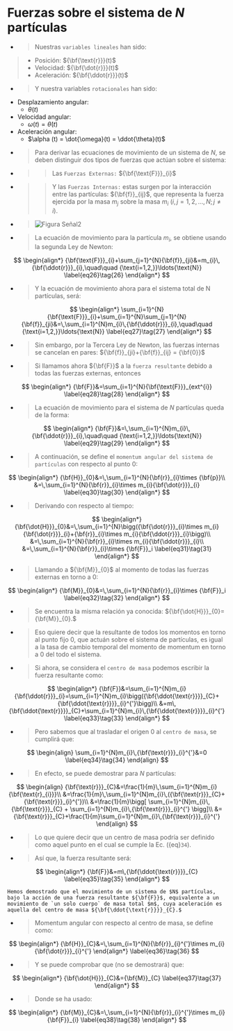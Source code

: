 # Fuerzas sobre el sistema de $N$ partículas

+ > Nuestras `variables lineales` han sido:

> * Posición: ${\bf{\text{r}}}(t)$
> * Velocidad: ${\bf{\dot{r}}}(t)$
> * Aceleración: ${\bf{\ddot{r}}}(t)$

+ > Y nuestra variables `rotacionales` han sido:

* Desplazamiento angular:
    + $\theta (t)$
* Velocidad angular:
    + $\omega (t) = \dot{\theta} (t)$
* Aceleración angular:    
    + $\alpha (t) = \dot{\omega}(t) = \ddot{\theta}(t)$

+ > Para derivar las ecuaciones de movimiento de un sistema de $N$, se deben distinguir dos tipos de fuerzas que actúan sobre el sistema:

+ >> Las `Fuerzas Externas:` ${\bf{\text{F}}}_{i}$
+ >> Y las `Fuerzas Internas:` estas surgen por la interacción entre las partículas: ${\bf{f}}_{ij}$, que representa la fuerza ejercida por la masa $m_j$ sobre la masa $m_i$ ($i,j=1,2,\ldots, N; j\ne i$). 

+ > ![Figura Señal2](fext_int.png)

+ > La ecuación de movimiento para la partícula $m_i$, se obtiene usando la segunda Ley de Newton:

$$
\begin{align*}
{\bf{\text{F}}}_{i}+\sum_{j=1}^{N}{\bf{f}}_{ji}&=m_{i}\,{\bf{\ddot{r}}}_{i},\quad\quad {\text{i=1,2,}}\ldots{\text{N}} 
\label{eq26}\tag{26}
\end{align*}
$$

+ > Y la ecuación de movimiento ahora para el sistema total de N partículas, será:

$$
\begin{align*}
\sum_{i=1}^{N}{\bf{\text{F}}}_{i}+\sum_{i=1}^{N}\sum_{j=1}^{N}{\bf{f}}_{ji}&=\,\sum_{i=1}^{N}m_{i}\,{\bf{\ddot{r}}}_{i},\quad\quad {\text{i=1,2,}}\ldots{\text{N}}
\label{eq27}\tag{27}
\end{align*}
$$

+ > Sin embargo, por la Tercera Ley de Newton, las fuerzas internas se cancelan en pares: ${\bf{f}}_{ji}+{\bf{f}}_{ij} = {\bf{0}}$

+ > Si llamamos ahora ${\bf{F}}$ a la `fuerza resultante` debido a todas las fuerzas externas, entonces

$$
\begin{align*}
{\bf{F}}&=\sum_{i=1}^{N}{\bf{\text{F}}}_{ext^{i}} 
\label{eq28}\tag{28}
\end{align*}
$$

+ > La ecuación de movimiento para el sistema de $N$ partículas queda de la forma:

$$
\begin{align*}
{\bf{F}}&=\,\sum_{i=1}^{N}m_{i}\,{\bf{\ddot{r}}}_{i},\quad\quad {\text{i=1,2,}}\ldots{\text{N}}
\label{eq29}\tag{29}
\end{align*}
$$

+ > A continuación, se define el `momentum angular del sistema de partículas` con respecto al punto $0$:

$$
\begin{align*}
{\bf{H}}_{0}&=\,\sum_{i=1}^{N}{\bf{r}}_{i}\times {\bf{p}}\\
&=\,\sum_{i=1}^{N}{\bf{r}}_{i}\times m_{i}{\bf{\dot{r}}}_{i}
\label{eq30}\tag{30}
\end{align*}
$$

+ > Derivando con respecto al tiempo:

$$
\begin{align*}
{\bf{\dot{H}}}_{0}&=\,\sum_{i=1}^{N}\bigg({\bf{\dot{r}}}_{i}\times m_{i}{\bf{\dot{r}}}_{i}+{\bf{r}}_{i}\times m_{i}{\bf{\ddot{r}}}_{i}\bigg)\\
&=\,\sum_{i=1}^{N}{\bf{r}}_{i}\times m_{i}{\bf{\ddot{r}}}_{i}\\
&=\,\sum_{i=1}^{N}{\bf{r}}_{i}\times {\bf{F}}_i
\label{eq31}\tag{31}
\end{align*}
$$

+ > Llamando a ${\bf{M}}_{0}$ al momento de todas las fuerzas externas en torno a $0$:

$$
\begin{align*}
{\bf{M}}_{0}&=\,\sum_{i=1}^{N}{\bf{r}}_{i}\times {\bf{F}}_i
\label{eq32}\tag{32}
\end{align*}
$$

+ > Se encuentra la misma relación ya conocida: ${\bf{\dot{H}}}_{0}={\bf{M}}_{0}.$

+ > Eso quiere decir que la resultante de todos los momentos en torno al punto fijo $0$, que actuán sobre el sistema de partículas, es igual a la tasa de cambio temporal del momento de momentum en torno a $0$ del todo el sistema.  

+ > Si ahora, se considera el `centro de masa` podemos escribir la fuerza resultante como:

$$
\begin{align*}
{\bf{F}}&=\sum_{i=1}^{N}m_{i}{\bf{\ddot{r}}}_{i}=\sum_{i=1}^{N}m_{i}\bigg({\bf{\ddot{\text{r}}}}_{C}+{\bf{\ddot{\text{r}}}}_{i}^{'}\bigg)\\
&=m\,{\bf{\ddot{\text{r}}}}_{C}+\sum_{i=1}^{N}m_{i}\,{\bf{\ddot{\text{r}}}}_{i}^{'}
\label{eq33}\tag{33}
\end{align*}
$$

+ > Pero sabemos que al trasladar el origen $0$ al `centro de masa`, se cumplirá que:

$$
\begin{align}
\sum_{i=1}^{N}m_{i}\,{\bf{\text{r}}}_{i}^{'}&=0
\label{eq34}\tag{34}
\end{align}
$$

+ > En efecto, se puede demostrar para $N$ partículas:

$$
\begin{align}
{\bf{\text{r}}}_{C}&=\frac{1}{m}\,\sum_{i=1}^{N}m_{i}{\bf{\text{r}_{i}}}\\
&=\frac{1}{m}\,\sum_{i=1}^{N}m_{i}\,({\bf{\text{r}}}_{C}+{\bf{\text{r}}}_{i}^{'})\\
&=\frac{1}{m}\bigg[ \sum_{i=1}^{N}m_{i}\,{\bf{\text{r}}}_{C} + \sum_{i=1}^{N}m_{i}\,{\bf{\text{r}}}_{i}^{'} \bigg]\\
&= {\bf{\text{r}}}_{C}+\frac{1}{m}\sum_{i=1}^{N}m_{i}\,{\bf{\text{r}}}_{i}^{'}
\end{align}
$$

+ > Lo que quiere decir que un centro de masa podría ser definido como aquel punto en el cual se cumple la Ec. ({eq}`34`).

+ > Así que, la fuerza resultante será:

$$
\begin{align*}
{\bf{F}}&=m\,{\bf{\ddot{\text{r}}}}_{C}
\label{eq35}\tag{35}
\end{align*}
$$

```{note}
Hemos demostrado que el movimiento de un sistema de $N$ partículas, bajo la acción de una fuerza resultante ${\bf{F}}$, equivalente a un movimiento de `un solo cuerpo` de masa total $m$, cuya aceleración es aquella del centro de masa ${\bf{\ddot{\text{r}}}}_{C}.$
```

+ > Momentum angular con respecto al centro de masa, se define como:

$$
\begin{align*}
{\bf{H}}_{C}&=\,\sum_{i=1}^{N}{\bf{r}}_{i}^{'}\times m_{i}{\bf{\dot{r}}}_{i}^{'}
\end{align*}
\label{eq36}\tag{36}
$$

+ > Y se puede comprobar que (no se demostrará) que:

$$
\begin{align*}
{\bf{\dot{H}}}_{C}&={\bf{M}}_{C}
\label{eq37}\tag{37}
\end{align*}
$$

+ > Donde se ha usado:

$$
\begin{align*}
{\bf{M}}_{C}&=\,\sum_{i=1}^{N}{\bf{r}}_{i}^{'}\times m_{i}{\bf{F}}_{i}
\label{eq38}\tag{38}
\end{align*}
$$
<!---

$$
\begin{align*}
{\bf{\text{F}}}_{i}+\sum_{j=1}^{N}{\bf{f}}_{ji}&=m_{i}\,{\bf{\ddot{r}}}_{i},\quad\quad {\text{i=1,2,}}\ldots{\text{N}} 
\label{eq27}\tag{27}
\end{align*}
$$

+ > Las `Leyes de Newton` se formularon para analizar la dinámica de una sola partícula. Sin embargo, en vibraciones el interés es comprender cuerpos flexibles y que además, ellos pueden oscilar.

+ > `Sistema de partículas`: Vamos a considerar un sistema que consta de $N$ partículas. 

+ > ![Figura Señal2](n_particulas.png)

```{note}
Sistema de $N$ partículas donde la partícula $i$-ésima tiene masa $m_i$.
```

+ > Como se observa en la figura, resulta casi imposible describir con claridad cómo se mueve cada una de las partículas.

```{note}
Entonces para dicho sistema, ¿cómo podemos aplicar nuestro conocimiento acerca de fuerzas, momentos, energía cinética y potencial, y cantidades que se conservan?.
```

+ > `Centro de Masa:` Se dice que cuando el movimiento de un cuerpo flexible implica no sólo `traslación`, sino también `rotación`, o `vibración`, o todas simultáneamente, se debe modelar al cuerpo como si fuese un `sistema de partículas`.

+ > A pesar de lo complejo que pueda resultar todo ese movimiento del sistema, existe un único punto, llamado `Centro de Masa` ($C$), cuyo movimiento de traslación es una característica del sistema como un todo.

+ > Supongamos que tenemos un sistema de solamente dos partículas: $m_1$ y $m_2$ que se mueven en el espacio, con coordenadas $(x_1, y_1, z_1 )$, y $(x_2, y_2, z_2)$. 

+ > Definamos sus vectores de posición como $\vec{r_1}$ y $\vec{r_2}$.

+ > ![Figura CM](C.png)

+ > El centro de masa, $C$, de este sistema se encuentra en algún lugar a lo largo de la línea recta que une las dos masas, con coordenadas $(x_C, y_C, z_C )$. Definimos el vector de posición de $C$ como:

$$
\begin{align*}
\vec{r_C}&= \frac{m_1\cdot \vec{r_1} \,+ \,m_2\cdot \vec{r_2}}{m_1\,+\,m_2} 
\label{eq20}\tag{20}
\end{align*}
$$

+ > Las componentes $x$, $y$ y $z$, del centro de masa son:

$$
\begin{align*}
x_C &= \frac{m_1\cdot x_1 \,+ \,m_2\cdot x_2}{m_1\,+\,m_2} 
\label{eq21}\tag{21}
\end{align*}
$$

$$
\begin{align*}
y_C &= \frac{m_1\cdot y_1 \,+ \,m_2\cdot y_2}{m_1\,+\,m_2} 
\label{eq22}\tag{22}
\end{align*}
$$

$$
\begin{align*}
z_C &= \frac{m_1\cdot z_1 \,+ \,m_2\cdot z_2}{m_1\,+\,m_2} 
\label{eq23}\tag{23}
\end{align*}
$$

## Posición del centro de masa en 1 dimensión para un sistema de dos partículas.

+ > Supongamos un sistema de dos partículas y que conocemos además, sus masas: $m_1=m$ y $m_2=m$.

+ > Las masas se ubican en los puntos $x_1$ y $x_2$ del eje $x$, como se muestra en la figura:

+ > ![Figura CM](2dC.png)

+ > Si la distancia entre las dos partículas la llamamos $D = x_2 - x_1$, y considerando que $y_i=z_i=0,\quad i = 1,2$, tenemos que $y_C =z_C = 0$. 

+ > En consecuencia, la posición del centro de masa en la dimensión $x$ es:

$$
\begin{align*}
x_C &= \frac{m_1\cdot x_1 \,+ \,m_2\cdot x_2}{m_1\,+\,m_2}\\
    &= \frac{m\cdot x_1 \,+ \,m\cdot x_2}{2m}\\
    &= \frac{x_1 \,+ \,x_2}{2}
\label{eq24}\tag{24}
\end{align*}
$$

+ > Pero, usando $x_2= D + x_1$, nos queda: 

$$
\begin{align*}
x_C &= \frac{2x_1 \,+ \,D}{2}\\
    &= x_1 \,+ \, \frac{D}{2}
\label{eq25}\tag{25}
\end{align*}
$$

```{note}
Como demuestra el ejemplo, la posición del centro de masa no coincide necesariamente con la posición de una partícula del sistema.
```

+ > Analizar qué sucede con $x_C$, cuando el origen $0$ del sistema se ubica donde está la partícula $m_1$.

+ > Analizar además, qué ocurre con $x_C$ si la masa de la partícula $m_2$ es igual a $2m$.

+ > Si en este último caso, el origen $0$ del sistema se traslada al centro de masa (es decir, quedando como $0'$), y desde ahí, se miden las distancias a cada una de las masas y se ponderan esas distancias por sus masas respectivas, y luego se suma, entonces qué resultará? Analizar y comentar este resultado.

## Posición del centro de masa en 2 dimensiones para un sistema de tres partículas.

+ > En el siguiente ejemplo, se pide encontrar el centro de masa de un sistema de 3 partículas que tienen cada una, masa $m$ = 1 kg.

+ > ![Figura CM](3masas.png)

## Posición del centro de masa en 3 dimensiones para un sistema de tres partículas.

En el siguiente ejemplo se debe encontrar el centro de masa de un sistema en 3 dimensiones que consta de tres partículas. Las partículas tienen masas $m_1$ = 0,5 ($kg$), $m_2$ = 2 ($kg$) y $m_3$ = 5 ($kg$). Sus posiciones en el espacio son $P_1$(−3,1,2) ($m$), $P_2$(0,1,2) ($m$) y $P_3$(−1,3,0) ($m$), respectivamente.

+ > <img src="3D3masas.png" alt= “” width="350" height="300">

## Posición del centro de masa en 3 dimensiones para un sistema de 8 partículas.

+ > Es más fácil dividir la ecuación vectorial del vector de posición del centro de masa en sus componentes como se ve en las Ecs. ({eq}`21`)-({eq}`23`) y luego, por separado, evaluar cada una de las componentes. Encontrar el centro de masa del siguiente sistema de ocho partículas,  ubicadas en las esquinas de un cubo, todas de igual masa $m$ ($kg$) y separadas una distancia $L$ ($m$), como se muestra en la figura siguiente:

+ > <img src="8m.png" alt= “” width="350" height="300">


<!---
http://www.phys.nthu.edu.tw/~thschang/notes/GP10.pdf

https://repository.kaust.edu.sa/bitstream/handle/10754/666903/system%20of%20particles.pdf?sequence=1&isAllowed=y

https://repository.kaust.edu.sa/bitstream/handle/10754/666903/system%20of%20particles.pdf?sequence=1&isAllowed=y

$$
\begin{align*}
x&=\{x\,[\,n\,]\},\quad \quad -\infty < n < \infty 
\label{eq1}\tag{1}
\end{align*}
$$

<img src="n_particulas.png" alt= “” width="600" height="500">

+ > ![Figura CM](3D3masas.png)

```{note}
Como demuestra el ejemplo, la posición del centro de masa no coincide necesariamente con la posición de una partícula del sistema.
```


## Learn more

This is just a simple starter to get you started.
You can learn a lot more at [jupyterbook.org](https://jupyterbook.org).
-->
